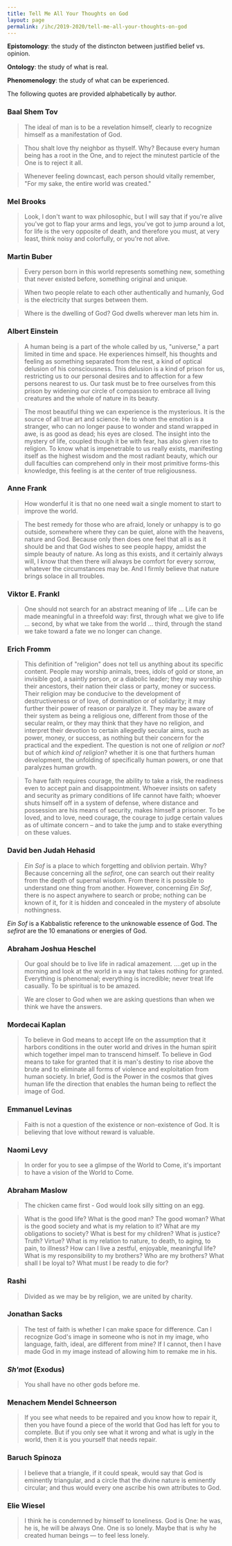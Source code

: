 ```yaml
---
title: Tell Me All Your Thoughts on God
layout: page
permalink: /ihc/2019-2020/tell-me-all-your-thoughts-on-god
---
```


**Epistomology**: the study of the distincton between justified belief vs. opinion.

**Ontology**: the study of what is real.

**Phenomenology**: the study of what can be experienced.

The following quotes are provided alphabetically by author.

### Baal Shem Tov

> The ideal of man is to be a revelation himself, clearly to recognize himself as a manifestation of God.


> Thou shalt love thy neighbor as thyself. Why? Because every human being has a root in the One, and to reject the minutest particle of the One is to reject it all.


> Whenever feeling downcast, each person should vitally remember, "For my sake, the entire world was created."

### Mel Brooks

> Look, I don't want to wax philosophic, but I will say that if you're alive you've got to flap your arms and legs, you've got to jump around a lot, for life is the very opposite of death, and therefore you must, at very least, think noisy and colorfully, or you're not alive.

### Martin Buber

> Every person born in this world represents something new, something that never existed before, something original and unique.


> When two people relate to each other authentically and humanly, God is the electricity that surges between them.


> Where is the dwelling of God? God dwells wherever man lets him in.

### Albert Einstein

> A human being is a part of the whole called by us, "universe," a part limited in time and space. He experiences himself, his thoughts and feeling as something separated from the rest, a kind of optical delusion of his consciousness. This delusion is a kind of prison for us, restricting us to our personal desires and to affection for a few persons nearest to us. Our task must be to free ourselves from this prison by widening our circle of compassion to embrace all living creatures and the whole of nature in its beauty.

> The most beautiful thing we can experience is the mysterious. It is the source of all true art and science. He to whom the emotion is a stranger, who can no longer pause to wonder and stand wrapped in awe, is as good as dead; his eyes are closed. The insight into the mystery of life, coupled though it be with fear, has also given rise to religion. To know what is impenetrable to us really exists, manifesting itself as the highest wisdom and the most radiant beauty, which our dull faculties can comprehend only in their most primitive forms-this knowledge, this feeling is at the center of true religiousness.

### Anne Frank

> How wonderful it is that no one need wait a single moment to start to improve the world.

> The best remedy for those who are afraid, lonely or unhappy is to go outside, somewhere where they can be quiet, alone with the heavens, nature and God. Because only then does one feel that all is as it should be and that God wishes to see people happy, amidst the simple beauty of nature. As long as this exists, and it certainly always will, I know that then there will always be comfort for every sorrow, whatever the circumstances may be. And I firmly believe that nature brings solace in all troubles.

### Viktor E. Frankl

> One should not search for an abstract meaning of life ... Life can be made meaningful in a threefold way: first, through what we give to life ... second, by what we take from the world ... third, through the stand we take toward a fate we no longer can change.

### Erich Fromm

> This definition of "religion" does not tell us anything about its specific content. People may worship animals, trees, idols of gold or stone, an invisible god, a saintly person, or a diabolic leader; they may worship their ancestors, their nation their class or party, money or success. Their religion may be conducive to the development of destructiveness or of love, of domination or of solidarity; it may further their power of reason or paralyze it. They may be aware of their system as being a religious one, different from those of the secular realm, or they may think that they have no religion, and interpret their devotion to certain allegedly secular aims, such as power, money, or success, as nothing but their concern for the practical and the expedient. The question is not one of *religion or not*? but of *which kind of religion*? whether it is one that furthers human development, the unfolding of specifically human powers, or one that paralyzes human growth.


> To have faith requires courage, the ability to take a risk, the readiness even to accept pain and disappointment. Whoever insists on safety and security as primary conditions of life cannot have faith; whoever shuts himself off in a system of defense, where distance and possession are his means of security, makes himself a prisoner. To be loved, and to love, need courage, the courage to judge certain values as of ultimate concern – and to take the jump and to stake everything on these values.


### David ben Judah Hehasid

> *Ein Sof* is a place to which forgetting and oblivion pertain. Why? Because concerning all the *sefirot*, one can search out their reality from the depth of supernal wisdom. From there it is possible to understand one thing from another. However, concerning *Ein Sof*, there is no aspect anywhere to search or probe; nothing can be known of it, for it is hidden and concealed in the mystery of absolute nothingness.


*Ein Sof* is a Kabbalistic reference to the unknowable essence of God. The *sefirot* are the 10 emanations or energies of God.


### Abraham Joshua Heschel

> Our goal should be to live life in radical amazement. ....get up in the morning and look at the world in a way that takes nothing for granted. Everything is phenomenal; everything is incredible; never treat life casually. To be spiritual is to be amazed.

> We are closer to God when we are asking questions than when we think we have the answers.

### Mordecai Kaplan

> To believe in God means to accept life on the assumption that it harbors conditions in the outer world and drives in the human spirit which together impel man to transcend himself. To believe in God means to take for granted that it is man's destiny to rise above the brute and to eliminate all forms of violence and exploitation from human society. In brief, God is the Power in the cosmos that gives human life the direction that enables the human being to reflect the image of God.


### Emmanuel Levinas

> Faith is not a question of the existence or non-existence of God. It is believing that love without reward is valuable.

### Naomi Levy

> In order for you to see a glimpse of the World to Come, it's important to have a vision of the World to Come.

### Abraham Maslow

> The chicken came first - God would look silly sitting on an egg.

> What is the good life? What is the good man? The good woman? What is the good society and what is my relation to it? What are my obligations to society? What is best for my children? What is justice? Truth? Virtue? What is my relation to nature, to death, to aging, to pain, to illness? How can I live a zestful, enjoyable, meaningful life? What is my responsibility to my brothers? Who are my brothers? What shall I be loyal to? What must I be ready to die for?

### Rashi

> Divided as we may be by religion, we are united by charity.


### Jonathan Sacks

> The test of faith is whether I can make space for difference. Can I recognize God's image in someone who is not in my image, who language, faith, ideal, are different from mine? If I cannot, then I have made God in my image instead of allowing him to remake me in his.


### *Sh'mot* (Exodus)

> You shall have no other gods before me.


### Menachem Mendel Schneerson

> If you see what needs to be repaired and you know how to repair it, then you have found a piece of the world that God has left for you to complete. But if you only see what it wrong and what is ugly in the world, then it is you yourself that needs repair.


### Baruch Spinoza

> I believe that a triangle, if it could speak, would say that God is eminently triangular, and a circle that the divine nature is eminently circular; and thus would every one ascribe his own attributes to God.

### Elie Wiesel

> I think he is condemned by himself to loneliness. God is One: he was, he is, he will be always One. One is so lonely. Maybe that is why he created human beings &mdash; to feel less lonely.
